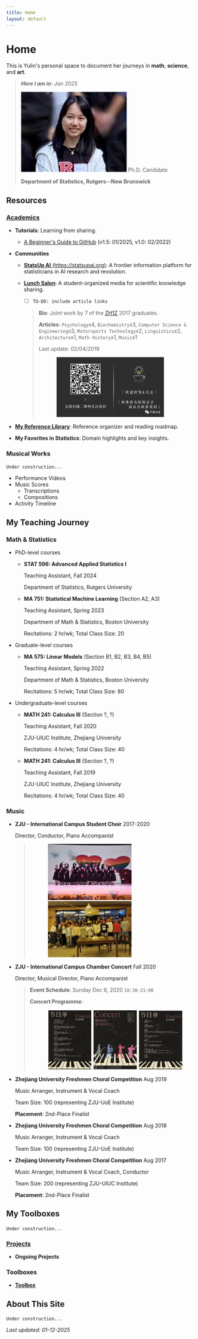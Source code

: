 ```yaml
---
title: Home
layout: default
---
```


# Home

This is Yulin's personal space to document her journeys in **math**, **science**, and **art**.




> ***Here I am in**: Jan 2025*
>
> <img src="./assets/images/2024-rutgers-profile.png" alt="Yulin: Sep 2023" style="max-width: 18rem"/>
> Ph.D. Candidate  
> 
> **Department of Statistics, Rutgers--New Brunswick**
> 

## Resources

### [Academics](./docs/academic/index.md)
- **Tutorials**: Learning from sharing.  
  - [A Beginner's Guide to GitHub](./docs/tutorials/HTML_GitHub_Tutorial.html) (v1.5: 01/2025, v1.0: 02/2022)
- **Communities**
  - [**StatsUp AI** (https://statsupai.org)](https://statsupai.org): A frontier information platform for statisticians in AI research and revolution.
  - [**Lunch Salon**](https://mp.weixin.qq.com/s/yIelqWgUyHuEE4iSJwFYGw): A student-organized media for scientific knowledge sharing.
    
    - [ ] `TO-DO: include article links`
    
    > **Bio**:
    > Joint work by 7 of the [ZH1Z](https://en.wikipedia.org/wiki/Zhuhai_No.1_High_School) 2017 graduates.
    >
    > **Articles**: `Psychology`x4, `Biochemistry`x3, `Computer Science & Engineering`x3, `Motorsports Technology`x2, `Linguistics`x2, `Architecture`x1, `Math History`x1, `Music`x1
    >
    > Last update: 02/04/2019
    ><div style="padding-left: 3rem">
    >  <img src="./assets/images/2017-lunch-salon.jpeg" alt="Lunch Salon: 2017"  style="max-height: 10rem" />
    ></div>
    >
    
- **[My Reference Library](./reading/index.md)**: Reference organizer and reading roadmap.

- **My Favorites in Statistics**: Domain highlights and key insights.


### Musical Works
`Under construction...`

- Performance Videos  
- Music Scores 
  - Transcriptions
  - Compositions
- Activity Timeline


## My Teaching Journey
### Math & Statistics
  - PhD-level courses
    - **STAT 596: Advanced Applied Statistics I** 
        
        Teaching Assistant, Fall 2024
        
        Department of Statistics, Rutgers University

    - **MA 751: Statistical Machine Learning** (Section A2, A3)
        
        Teaching Assistant, Spring 2023

        Department of Math & Statistics, Boston University

        Recitations: 2 hr/wk; Total Class Size: 20

  - Graduate-level courses
    - **MA 575: Linear Models** (Section B1, B2, B3, B4, B5)
        
        Teaching Assistant, Spring 2022

        Department of Math & Statistics, Boston University
        
        Recitations: 5 hr/wk; Total Class Size: 80
  - Undergraduate-level courses
    - **MATH 241: Calculus III** (Section ?, ?)
        
        Teaching Assistant, Fall 2020

        ZJU-UIUC Institute, Zhejiang University
        
        Recitations: 4 hr/wk; Total Class Size: 40
    - **MATH 241: Calculus III** (Section ?, ?)
        
        Teaching Assistant, Fall 2019

        ZJU-UIUC Institute, Zhejiang University
        
        Recitations: 4 hr/wk; Total Class Size: 40
        
### Music
  - **ZJU - International Campus Student Choir** 2017-2020
    
    Director, Conductor, Piano Accompanist
    
    > 
    ><div style="padding-left: 3rem">
    >  <img src="./assets/images/2019-choir-on-stage.jpeg" alt="Choir: 2019"  style="max-height: 100%" />
    >  <img src="./assets/images/2019-choir.jpeg" alt="Choir: 2019"  style="max-height: 150px" />
    ></div>
    > 

  - **ZJU - International Campus Chamber Concert** Fall 2020
    
    Director, Musical Director, Piano Accompanist

    > 
    > **Event Schedule**: Sunday Dec 6, 2020 `18:30-21:00`
    > 
    > **Concert Programme**: 
    ><div style="padding-left: 3rem">
    >  <img src="./assets/images/2020-concert-programme-1.jpeg" alt="Concert: 2020"  style="max-width: 30%" />
    >  <img src="./assets/images/2020-concert-programme-2.jpeg" alt="Concert: 2020"  style="max-width: 30%" />
    >  <img src="./assets/images/2020-concert-programme-3.jpeg" alt="Concert: 2020"  style="max-width: 30%" />
    ></div>
    
  - **Zhejiang University Freshmen Choral Competition** Aug 2019
    
    Music Arranger, Instrument & Vocal Coach
    
    Team Size: 100 (representing ZJU-UoE Institute)
    
    **Placement**: 2nd-Place Finalist

  - **Zhejiang University Freshmen Choral Competition** Aug 2018
    
    Music Arranger, Instrument & Vocal Coach
    
    Team Size: 100 (representing ZJU-UoE Institute)

  - **Zhejiang University Freshmen Choral Competition** Aug 2017
    
    Music Arranger, Instrument & Vocal Coach, Conductor
    
    Team Size: 200 (representing ZJU-UIUC Institute)
    
    **Placement**: 2nd-Place Finalist





## My Toolboxes

`Under construction...`

### [Projects](./projects/index.md)
- **Ongoing Projects**  



### Toolboxes
- **[Toolbox](./toolbox/index.md)**  



## About This Site

`Under construction...`

*Last updated: 01-12-2025*


